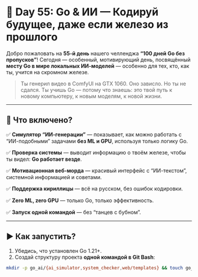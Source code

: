 # 🧠 Day 55: Go & ИИ — Кодируй будущее, даже если железо из прошлого

Добро пожаловать на **55-й день** нашего челленджа **“100 дней Go без пропусков”**!
Сегодня — особенный, мотивирующий день, посвящённый **месту Go в мире локальных ИИ-моделей** — особенно для тех, кто, как ты, учится на скромном железе.

> Ты генерил видео в ComfyUI на GTX 1060. Оно зависло. Но ты не сдался.
> Ты учишь Go — потому что знаешь: это твой путь к новому компьютеру, к новым моделям, к новой жизни.

---

## 🌟 Что включено?

✅ **Симулятор “ИИ-генерации”** — показывает, как можно работать с “ИИ-подобными” задачами **без ML и GPU**, используя только логику Go.

✅ **Проверка системы** — выводит информацию о твоём железе, чтобы ты видел: **Go работает везде**.

✅ **Мотивационная веб-морда** — красивый интерфейс с “ИИ-текстом”, системной информацией и советами.

✅ **Поддержка кириллицы** — всё на русском, без ошибок кодировки.

✅ **Zero ML, zero GPU** — только Go, только эффективность.

✅ **Запуск одной командой** — без “танцев с бубном”.

---

## ▶️ Как запустить?

1. Убедись, что установлен Go 1.21+.
2. Создай структуру проекта **одной командой в Git Bash**:

```bash
mkdir -p go_ai/{ai_simulator,system_checker,web/templates} && touch go_ai/{go.mod,main.go,ai_simulator/simulator.go,system_checker/checker.go,web/server.go,web/templates/index.html,README.md}
